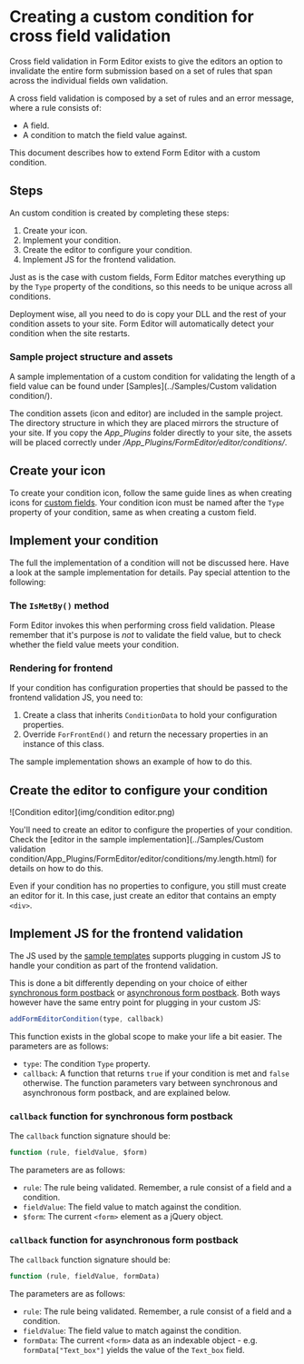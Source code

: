 # Creating a custom condition for cross field validation
Cross field validation in Form Editor exists to give the editors an option to invalidate the entire form submission based on a set of rules that span across the individual fields own validation. 

A cross field validation is composed by a set of rules and an error message, where a rule consists of:
* A field.
* A condition to match the field value against.

This document describes how to extend Form Editor with a custom condition.

## Steps
An custom condition is created by completing these steps:
1. Create your icon.
2. Implement your condition.
3. Create the editor to configure your condition.
4. Implement JS for the frontend validation.

Just as is the case with custom fields, Form Editor matches everything up by the `Type` property of the conditions, so this needs to be unique across all conditions.

Deployment wise, all you need to do is copy your DLL and the rest of your condition assets to your site. Form Editor will automatically detect your condition when the site restarts.

### Sample project structure and assets
A sample implementation of a custom condition for validating the length of a field value can be found under [Samples](../Samples/Custom validation condition/).

The condition assets (icon and editor) are included in the sample project. The directory structure in which they are placed mirrors the structure of your site. If you copy the *App_Plugins* folder directly to your site, the assets will be placed correctly under */App_Plugins/FormEditor/editor/conditions/*.

## Create your icon
To create your condition icon, follow the same guide lines as when creating icons for [custom fields](extend_field.md). Your condition icon must be named after the `Type` property of your condition, same as when creating a custom field.

## Implement your condition
The full the implementation of a condition will not be discussed here. Have a look at the sample implementation for details. Pay special attention to the following:

### The `IsMetBy()` method
Form Editor invokes this when performing cross field validation. Please remember that it's purpose is *not* to validate the field value, but to check whether the field value meets your condition. 

### Rendering for frontend
If your condition has configuration properties that should be passed to the frontend validation JS, you need to:
1. Create a class that inherits `ConditionData` to hold your configuration properties.
2. Override `ForFrontEnd()` and return the necessary properties in an instance of this class.

The sample implementation shows an example of how to do this.

## Create the editor to configure your condition
![Condition editor](img/condition editor.png)

You'll need to create an editor to configure the properties of your condition. Check the [editor in the sample implementation](../Samples/Custom validation condition/App_Plugins/FormEditor/editor/conditions/my.length.html) for details on how to do this.

Even if your condition has no properties to configure, you still must create an editor for it. In this case, just create an editor that contains an empty `<div>`.

## Implement JS for the frontend validation
The JS used by the [sample templates](../Source/Umbraco/Views/) supports plugging in custom JS to handle your condition as part of the frontend validation.

This is done a bit differently depending on your choice of either [synchronous form postback](../Source/Umbraco/Views/FormEditorSync.cshtml) or [asynchronous form postback](../Source/Umbraco/Views/FormEditorAsync.cshtml). Both ways however have the same entry point for plugging in your custom JS: 

```javascript
addFormEditorCondition(type, callback)
```

This function exists in the global scope to make your life a bit easier. The parameters are as follows:
* `type`: The condition `Type` property.
* `callback`: A function that returns `true` if your condition is met and `false` otherwise. The function parameters vary between synchronous and asynchronous form postback, and are explained below.

### `callback` function for synchronous form postback
The `callback` function signature should be:

```javascript
function (rule, fieldValue, $form)
```

The parameters are as follows:
* `rule`: The rule being validated. Remember, a rule consist of a field and a condition.
* `fieldValue`: The field value to match against the condition. 
* `$form`: The current `<form>` element as a jQuery object.

### `callback` function for asynchronous form postback
The `callback` function signature should be:

```javascript
function (rule, fieldValue, formData)
```

The parameters are as follows:
* `rule`: The rule being validated. Remember, a rule consist of a field and a condition.
* `fieldValue`: The field value to match against the condition. 
* `formData`: The current `<form>` data as an indexable object - e.g. `formData["Text_box"]` yields the value of the `Text_box` field.
